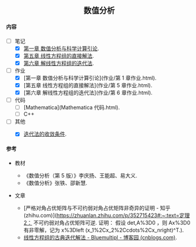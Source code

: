 <h2 align="center">数值分析</h2>



#### 内容

- [ ] 笔记
  - [x] [第一章  数值分析与科学计算引论](c1-数值分析与科学计算引论.html).
  - [x] [第五章  线性方程组的直接解法](c5-线性方程组的直接解法.html).
  - [x] [第六章  解线性方程组的迭代法](c6-解线性方程组的迭代法.html).

- [ ] 作业
  - [x] [第一章  数值分析与科学计算引论](作业/第 1 章作业.html).
  - [x] [第五章  线性方程组的直接解法](作业/第 5 章作业.html).
  - [x] [第六章  解线性方程组的迭代法](作业/第 6 章作业.html).

- [ ] 代码
  - [ ] [Mathematica](Mathematica 代码.html).
  - [ ] C++

- [ ] 其他
  - [x] [迭代法的收敛条件](迭代法的收敛条件.html).




#### 参考

- 教材
  - 《数值分析（第 5 版）》李庆扬、王能超、易大义.
  - 《数值分析》张铁、邵新慧.
  
- 文章
  - [严格对角占优矩阵与不可约弱对角占优矩阵非奇异的证明 - 知乎 (zhihu.com)](https://zhuanlan.zhihu.com/p/352715423#:~:text=定理2： 不可约弱对角占优矩阵可逆. 证明： 假设 det,A%3D0 ，则 Ax%3D0 有非零解，记为 x%3Dleft (x_1%2Cx_2%2Ccdots%2Cx_nright)^T.).
  - [线性方程组的古典迭代解法 - Bluemultipl - 博客园 (cnblogs.com)](https://www.cnblogs.com/Bluemultipl/p/15974208.html#收敛性理论).

